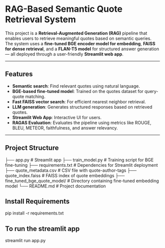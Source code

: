 #  RAG-Based Semantic Quote Retrieval System

This project is a **Retrieval-Augmented Generation (RAG)** pipeline that enables users to retrieve meaningful quotes based on semantic queries. The system uses a **fine-tuned BGE encoder model for embedding**, **FAISS for dense retrieval**, and a **FLAN-T5 model** for structured answer generation — all deployed through a user-friendly **Streamlit web app**.

---

##  Features

-  **Semantic search**: Find relevant quotes using natural language.
-  **BGE-based fine-tuned model**: Trained on the quotes dataset for query-quote matching.
-  **Fast FAISS vector search**: For efficient nearest neighbor retrieval.
-  **LLM generation**: Generates structured responses based on retrieved quotes.
-  **Streamlit Web App**: Interactive UI for users.
-  **RAGAS Evaluation**: Evaluates the pipeline using metrics like ROUGE, BLEU, METEOR, faithfulness, and answer relevancy.

---

##  Project Structure
├── app.py # Streamlit app
├── train_model.py # Training script for BGE fine-tuning
├── requirements.txt # Dependencies for Streamlit deployment
├── quote_metadata.csv # CSV file with quote-author-tags
├── quote_index.faiss # FAISS index of quote embeddings
├── fine_tuned_bge_quote_model/ # Directory containing fine-tuned embedding model
└── README.md # Project documentation
##  Install Requirements
pip install -r requirements.txt
##  To run the streamlit app
streamlit run app.py

